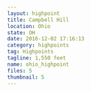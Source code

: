 ```yaml
---
layout: highpoint
title: Campbell Hill
location: Ohio
state: OH
date: 2016-12-02 17:16:13
category: highpoints
tag: Highpoints
tagline: 1,550 feet
name: ohio_highpoint
files: 5
thumbnail: 5
---
```

